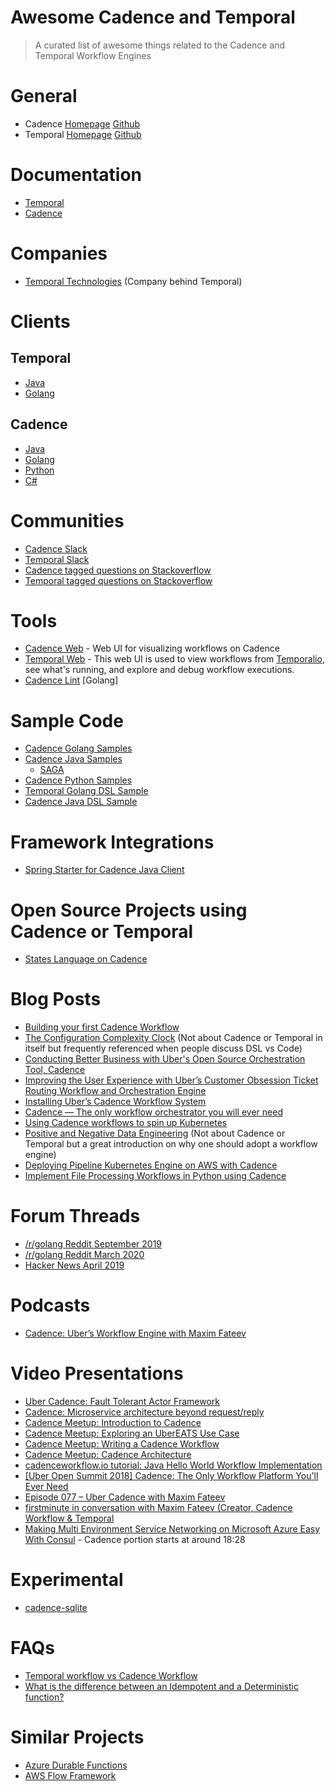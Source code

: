 
# Awesome Cadence and Temporal
> A curated list of awesome things related to the Cadence and Temporal Workflow Engines

# General
- Cadence [Homepage](https://cadenceworkflow.io/) [Github](https://github.com/uber/cadence)
- Temporal [Homepage](https://www.temporal.io/) [Github](https://github.com/temporalio/temporal) 

# Documentation
- [Temporal](https://docs.temporal.io/)
- [Cadence](https://cadenceworkflow.io/docs/cadence/)

# Companies
- [Temporal Technologies](https://www.temporal.io/) (Company behind Temporal)

# Clients

## Temporal
- [Java](https://github.com/temporalio/temporal-java-sdk)
- [Golang](https://github.com/temporalio/temporal-go-sdk)

## Cadence
- [Java](https://github.com/uber/cadence-java-client)
- [Golang](https://github.com/uber-go/cadence-client)
- [Python](https://github.com/firdaus/cadence-python)
- [C#](https://github.com/nforgeio/neonKUBE/tree/master/Lib/Neon.Cadence)

# Communities
- [Cadence Slack](https://join.slack.com/t/uber-cadence/shared_invite/zt-dvjoiacm-1U2UM4R4mMxKhaRogEx_OQ)
- [Temporal Slack](https://temporalio.slack.com/join/shared_invite/zt-c1e99p8g-beF7~ZZW2HP6gGStXD8Nuw#/)
- [Cadence tagged questions on Stackoverflow](https://stackoverflow.com/questions/tagged/cadence-workflow)
- [Temporal tagged questions on Stackoverflow](https://stackoverflow.com/questions/tagged/temporal-workflow)

# Tools
- [Cadence Web](https://github.com/uber/cadence-web) - Web UI for visualizing workflows on Cadence
- [Temporal Web](https://github.com/temporalio/temporal-web) - This web UI is used to view workflows from [Temporalio](https://github.com/temporalio/temporal), see what's running, and explore and debug workflow executions.
- [Cadence Lint](https://github.com/sagikazarmark/cadencelint) [Golang]

# Sample Code
- [Cadence Golang Samples](https://github.com/uber-common/cadence-samples)
- [Cadence Java Samples](https://github.com/uber/cadence-java-samples)
  - [SAGA](https://github.com/uber/cadence-java-samples/blob/master/src/main/java/com/uber/cadence/samples/bookingsaga/TripBookingWorkflowImpl.java)
- [Cadence Python Samples](https://github.com/firdaus/cadence-python/tree/master/cadence/samples)
- [Temporal Golang DSL Sample](https://github.com/temporalio/temporal-go-samples/tree/master/dsl)
- [Cadence Java DSL Sample](https://github.com/mfateev/cadence-java-samples/tree/dsl/src/main/java/com/uber/cadence/samples/dsl)

# Framework Integrations
- [Spring Starter for Cadence Java Client](https://github.com/szaluzhskiy/cadence-java-client-starter)

# Open Source Projects using Cadence or Temporal
- [States Language on Cadence](https://github.com/checkr/states-language-cadence)

# Blog Posts

- [Building your first Cadence Workflow](https://medium.com/stashaway-engineering/building-your-first-cadence-workflow-e61a0b29785)
- [The Configuration Complexity Clock](https://mikehadlow.blogspot.com/2012/05/configuration-complexity-clock.html) (Not about Cadence or Temporal in itself but frequently referenced when people discuss DSL vs Code)
- [Conducting Better Business with Uber's Open Source Orchestration Tool, Cadence](https://eng.uber.com/open-source-orchestration-tool-cadence-overview/)
- [Improving the User Experience with Uber’s Customer Obsession Ticket Routing Workflow and Orchestration Engine](https://eng.uber.com/customer-obsession-ticket-routing-workflow-and-orchestration-engine/)
- [Installing Uber’s Cadence Workflow System](http://russcurry.com/installing-ubers-cadence-workflow-system/)
- [Cadence — The only workflow orchestrator you will ever need](https://blog.usejournal.com/cadence-the-only-workflow-orchestrator-you-will-ever-need-ea8f74ed5563) 
- [Using Cadence workflows to spin up Kubernetes](https://banzaicloud.com/blog/introduction-to-cadence/)
- [Positive and Negative Data Engineering](https://medium.com/the-prefect-blog/positive-and-negative-data-engineering-a02cb497583d) (Not about Cadence or Temporal but a great introduction on why one should adopt a workflow engine)
- [Deploying Pipeline Kubernetes Engine on AWS with Cadence](https://banzaicloud.com/blog/pke-on-cadence/)
- [Implement File Processing Workflows in Python using Cadence](https://onepointzero.app/posts/file-processing-workflows-cadence-python/)

# Forum Threads
- [/r/golang Reddit September 2019](https://www.reddit.com/r/golang/comments/d2vv1p/ubercadence_cadence_is_a_distributed_scalable/)
- [/r/golang Reddit March 2020](https://www.reddit.com/r/golang/comments/fn7034/building_your_first_cadence_workflow/)
- [Hacker News April 2019](https://news.ycombinator.com/item?id=19732447)

# Podcasts
- [Cadence: Uber’s Workflow Engine with Maxim Fateev](https://softwareengineeringdaily.com/2020/04/08/cadence-ubers-workflow-engine-with-maxim-fateev/)

# Video Presentations
- [Uber Cadence: Fault Tolerant Actor Framework](https://www.youtube.com/watch?v=qce_AqCkFys)
- [Cadence: Microservice architecture beyond request/reply](https://atscaleconference.com/videos/cadence-microservice-architecture-beyond-requestreply/)
- [Cadence Meetup: Introduction to Cadence](https://www.youtube.com/watch?v=-BuIkhlc-RM)
- [Cadence Meetup: Exploring an UberEATS Use Case](https://www.youtube.com/watch?v=-LRghQzfF8k)
- [Cadence Meetup: Writing a Cadence Workflow](https://www.youtube.com/watch?v=Nbz6XUBKdbM)
- [Cadence Meetup: Cadence Architecture](https://www.youtube.com/watch?v=5M5eiNBUf4Q)
- [cadenceworkflow.io tutorial: Java Hello World Workflow Implementation](https://www.youtube.com/watch?v=5mBLspVKOAI)
- [\[Uber Open Summit 2018\] Cadence: The Only Workflow Platform You'll Ever Need](https://www.youtube.com/watch?v=llmsBGKOuWI)
- [Episode 077 – Uber Cadence with Maxim Fateev](https://www.youtube.com/watch?v=y_Dz_JKR-vo)
- [firstminute in conversation with Maxim Fateev (Creator, Cadence Workflow & Temporal](https://www.youtube.com/watch?v=WcSiKjUuTKUw)
- [Making Multi Environment Service Networking on Microsoft Azure Easy With Consul](https://www.youtube.com/watch?v=kDlrM6sgk2k) - Cadence portion starts at around 18:28

# Experimental
- [cadence-sqlite](https://github.com/longquanzheng/cadence-extensions/tree/master/cadence-sqlite)

# FAQs
- [Temporal workflow vs Cadence Workflow](https://stackoverflow.com/questions/61157400/temporal-workflow-vs-cadence-workflow)
- [What is the difference between an Idempotent and a Deterministic function?](https://stackoverflow.com/questions/40296211/what-is-the-difference-between-an-idempotent-and-a-deterministic-function)

# Similar Projects
- [Azure Durable Functions](https://docs.microsoft.com/en-us/azure/azure-functions/durable/durable-functions-overview?tabs=csharp)
- [AWS Flow Framework](https://aws.amazon.com/swf/details/flow/)
